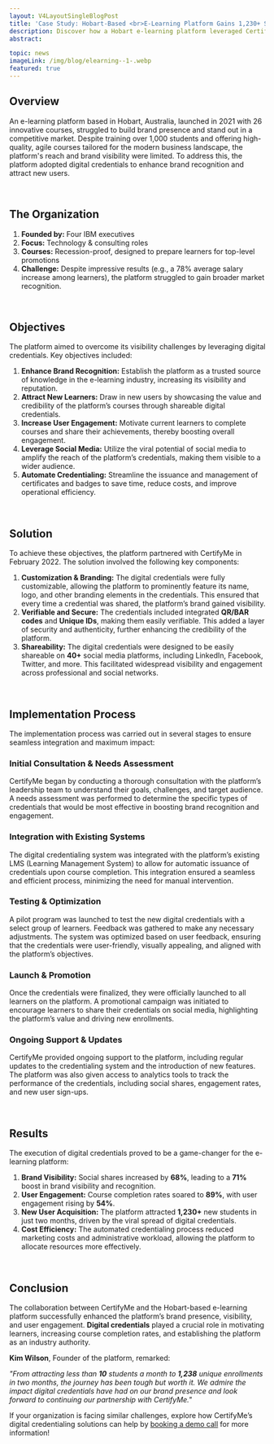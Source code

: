 ```yaml
---
layout: V4LayoutSingleBlogPost
title: 'Case Study: Hobart-Based <br>E-Learning Platform Gains 1,230+ Students and 71% More Brand Visibility'
description: Discover how a Hobart e-learning platform leveraged CertifyMe digital credentials to attract 1,230+ new students in just two months, boost course completion rates to 89%, and achieve a 71% increase in brand visibility and recognition. Learn the strategies behind their remarkable success!
abstract: 

topic: news
imageLink: /img/blog/elearning--1-.webp
featured: true
---
```


## Overview
An e-learning platform based in Hobart, Australia, launched in 2021 with 26 innovative courses, struggled to build brand presence and stand out in a competitive market. Despite training over 1,000 students and offering high-quality, agile courses tailored for the modern business landscape, the platform's reach and brand visibility were limited. To address this, the platform adopted digital credentials to enhance brand recognition and attract new users.

<br>


## The Organization
1. **Founded by:** Four IBM executives
2. **Focus:** Technology & consulting roles
3. **Courses:** Recession-proof, designed to prepare learners for top-level promotions
4. **Challenge:** Despite impressive results (e.g., a 78% average salary increase among learners), the platform struggled to gain broader market recognition.

<br>


## Objectives
The platform aimed to overcome its visibility challenges by leveraging digital credentials. Key objectives included:

1. **Enhance Brand Recognition:** Establish the platform as a trusted source of knowledge in the e-learning industry, increasing its visibility and reputation.
2. **Attract New Learners:** Draw in new users by showcasing the value and credibility of the platform’s courses through shareable digital credentials.
3. **Increase User Engagement:** Motivate current learners to complete courses and share their achievements, thereby boosting overall engagement.
4. **Leverage Social Media:** Utilize the viral potential of social media to amplify the reach of the platform’s credentials, making them visible to a wider audience.
5. **Automate Credentialing:** Streamline the issuance and management of certificates and badges to save time, reduce costs, and improve operational efficiency.

<br>


## Solution
To achieve these objectives, the platform partnered with CertifyMe in February 2022. The solution involved the following key components:

1. **Customization & Branding:** The digital credentials were fully customizable, allowing the platform to prominently feature its name, logo, and other branding elements in the credentials. This ensured that every time a credential was shared, the platform’s brand gained visibility.
2. **Verifiable and Secure:** The credentials included integrated **QR/BAR codes** and **Unique IDs**, making them easily verifiable. This added a layer of security and authenticity, further enhancing the credibility of the platform.
3. **Shareability:** The digital credentials were designed to be easily shareable on **40+** social media platforms, including LinkedIn, Facebook, Twitter, and more. This facilitated widespread visibility and engagement across professional and social networks.

<br>


## Implementation Process
The implementation process was carried out in several stages to ensure seamless integration and maximum impact:

### Initial Consultation & Needs Assessment
CertifyMe began by conducting a thorough consultation with the platform’s leadership team to understand their goals, challenges, and target audience. A needs assessment was performed to determine the specific types of credentials that would be most effective in boosting brand recognition and engagement.
<br>

### Integration with Existing Systems
The digital credentialing system was integrated with the platform’s existing LMS (Learning Management System) to allow for automatic issuance of credentials upon course completion. This integration ensured a seamless and efficient process, minimizing the need for manual intervention.
<br>

### Testing & Optimization
A pilot program was launched to test the new digital credentials with a select group of learners. Feedback was gathered to make any necessary adjustments. The system was optimized based on user feedback, ensuring that the credentials were user-friendly, visually appealing, and aligned with the platform’s objectives.
<br>

### Launch & Promotion
Once the credentials were finalized, they were officially launched to all learners on the platform. A promotional campaign was initiated to encourage learners to share their credentials on social media, highlighting the platform’s value and driving new enrollments.
<br>

### Ongoing Support & Updates
CertifyMe provided ongoing support to the platform, including regular updates to the credentialing system and the introduction of new features. The platform was also given access to analytics tools to track the performance of the credentials, including social shares, engagement rates, and new user sign-ups.

<br>

## Results
The execution of digital credentials proved to be a game-changer for the e-learning platform:

1. **Brand Visibility:** Social shares increased by **68%**, leading to a **71%** boost in brand visibility and recognition.
2. **User Engagement:** Course completion rates soared to **89%**, with user engagement rising by **54%**.
3. **New User Acquisition:** The platform attracted **1,230+** new students in just two months, driven by the viral spread of digital credentials.
4. **Cost Efficiency:** The automated credentialing process reduced marketing costs and administrative workload, allowing the platform to allocate resources more effectively.

<br>


## Conclusion
The collaboration between CertifyMe and the Hobart-based e-learning platform successfully enhanced the platform’s brand presence, visibility, and user engagement. **Digital credentials** played a crucial role in motivating learners, increasing course completion rates, and establishing the platform as an industry authority.

**Kim Wilson**, Founder of the platform, remarked:

*"From attracting less than **10** students a month to **1,238** unique enrollments in two months, the journey has been tough but worth it. We admire the impact digital credentials have had on our brand presence and look forward to continuing our partnership with CertifyMe."*


If your organization is facing similar challenges, explore how CertifyMe’s digital credentialing solutions can help by [booking a demo call](https://info.certifyme.online/talk-with-expert) for more information!